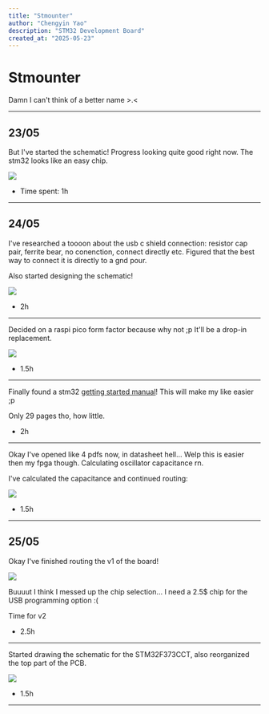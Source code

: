 ```yaml
---
title: "Stmounter"
author: "Chengyin Yao"
description: "STM32 Development Board"
created_at: "2025-05-23"
---
```


# Stmounter

Damn I can't think of a better name >.<

-------------------

## 23/05

But I've started the schematic! Progress looking quite good right now. The stm32 looks like an easy chip.

![](https://hc-cdn.hel1.your-objectstorage.com/s/v3/42b2bad4cae87a297e4a6db87b6074c069d7d9ba_image.png)

- Time spent: 1h

-------------------

## 24/05

I've researched a toooon about the usb c shield connection: resistor cap pair, ferrite bear, no conenction, connect directly etc. Figured that the best way to connect it is directly to a gnd pour.

Also started designing the schematic!

![](https://hc-cdn.hel1.your-objectstorage.com/s/v3/8725ff5e66c77cbc8abd74d020878d1579b7f67d_image.png)

- 2h

-------------------

Decided on a raspi pico form factor because why not ;p It'll be a drop-in replacement.

![](https://hc-cdn.hel1.your-objectstorage.com/s/v3/a8aa822c855e84da45cb67c2745a2116cfdb3cf4_image.png)

- 1.5h

-------------------

Finally found a stm32 [getting started manual](https://www.st.com/resource/en/application_note/cd00164185-getting-started-with-stm32f10xxx-hardware-development-stmicroelectronics.pdf)! This will make my like easier ;p

Only 29 pages tho, how little.

- 2h

-------------------

Okay I've opened like 4 pdfs now, in datasheet hell... Welp this is easier then my fpga though. Calculating oscillator capacitance rn.

I've calculated the capacitance and continued routing:

![](https://hc-cdn.hel1.your-objectstorage.com/s/v3/dec76b14eacd9b7ff63ca8b475f83e7c250f3a60_image.png)

- 1.5h

-------------------

## 25/05

Okay I've finished routing the v1 of the board!

![](https://hc-cdn.hel1.your-objectstorage.com/s/v3/119a3979a1ce198a5a1e3578c5b36359293e24e3_image.png)

Buuuut I think I messed up the chip selection... I need a 2.5$ chip for the USB programming option :(

Time for v2

- 2.5h

-------------------

Started drawing the schematic for the STM32F373CCT, also reorganized the top part of the PCB.

![](https://hc-cdn.hel1.your-objectstorage.com/s/v3/314d028570596e333a9e7ee3eeb3c6cca9fc5f1f_image.png)

- 1.5h

-------------------
